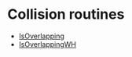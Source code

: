 # Collision routines

- [IsOverlapping](../methods/IsOverlapping.md)
- [IsOverlappingWH](../methods/IsOverlappingWH.md)